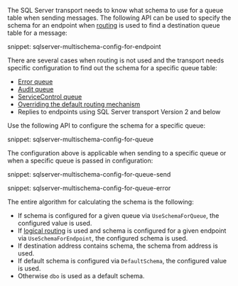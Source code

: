 The SQL Server transport needs to know what schema to use for a queue table when sending messages. The following API can be used to specify the schema for an endpoint when [routing](/nservicebus/messaging/routing.md) is used to find a destination queue table for a message:

snippet: sqlserver-multischema-config-for-endpoint

There are several cases when routing is not used and the transport needs specific configuration to find out the schema for a specific queue table:

  - [Error queue](/nservicebus/recoverability/configure-error-handling.md#configure-the-error-queue-address)
  - [Audit queue](/nservicebus/operations/auditing.md#configuring-auditing)
  - [ServiceControl queue](/servicecontrol/plugins/heartbeat.md#configuration-servicecontrol-queue)
  - [Overriding the default routing mechanism](/nservicebus/messaging/send-a-message.md#overriding-the-default-routing)
  - Replies to endpoints using SQL Server transport Version 2 and below

Use the following API to configure the schema for a specific queue:

snippet: sqlserver-multischema-config-for-queue

The configuration above is applicable when sending to a specific queue or when a specific queue is passed in configuration:

snippet: sqlserver-multischema-config-for-queue-send

snippet: sqlserver-multischema-config-for-queue-error

The entire algorithm for calculating the schema is the following:

 * If schema is configured for a given queue via `UseSchemaForQueue`, the configured value is used.
 * If [logical routing](/nservicebus/messaging/routing.md#command-routing) is used and schema is configured for a given endpoint via `UseSchemaForEndpoint`, the configured schema is used.
 * If destination address contains schema, the schema from address is used.
 * If default schema is configured via `DefaultSchema`, the configured value is used.
 * Otherwise `dbo` is used as a default schema.